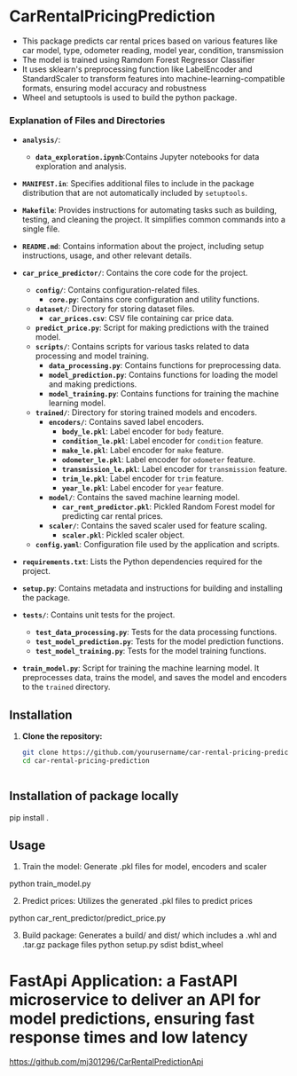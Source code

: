 # CarRentalPricingPrediction

- This package predicts car rental prices based on various features like car model, type, odometer reading, model year, condition, transmission
- The model is trained using Ramdom Forest Regressor Classifier
- It uses sklearn's preprocessing function like LabelEncoder and StandardScaler to transform features into machine-learning-compatible formats, ensuring model accuracy and robustness
- Wheel and setuptools is used to build the python package.

### Explanation of Files and Directories

- **`analysis/`**:
  - **`data_exploration.ipynb`**:Contains Jupyter notebooks for data exploration and analysis.

- **`MANIFEST.in`**: Specifies additional files to include in the package distribution that are not automatically included by `setuptools`.

- **`Makefile`**: Provides instructions for automating tasks such as building, testing, and cleaning the project. It simplifies common commands into a single file.

- **`README.md`**: Contains information about the project, including setup instructions, usage, and other relevant details.

- **`car_price_predictor/`**: Contains the core code for the project.
  - **`config/`**: Contains configuration-related files.
    - **`core.py`**: Contains core configuration and utility functions.
  - **`dataset/`**: Directory for storing dataset files.
    - **`car_prices.csv`**: CSV file containing car price data.
  - **`predict_price.py`**: Script for making predictions with the trained model.
  - **`scripts/`**: Contains scripts for various tasks related to data processing and model training.
    - **`data_processing.py`**: Contains functions for preprocessing data.
    - **`model_prediction.py`**: Contains functions for loading the model and making predictions.
    - **`model_training.py`**: Contains functions for training the machine learning model.
  - **`trained/`**: Directory for storing trained models and encoders.
    - **`encoders/`**: Contains saved label encoders.
      - **`body_le.pkl`**: Label encoder for `body` feature.
      - **`condition_le.pkl`**: Label encoder for `condition` feature.
      - **`make_le.pkl`**: Label encoder for `make` feature.
      - **`odometer_le.pkl`**: Label encoder for `odometer` feature.
      - **`transmission_le.pkl`**: Label encoder for `transmission` feature.
      - **`trim_le.pkl`**: Label encoder for `trim` feature.
      - **`year_le.pkl`**: Label encoder for `year` feature.
    - **`model/`**: Contains the saved machine learning model.
      - **`car_rent_predictor.pkl`**: Pickled Random Forest model for predicting car rental prices.
    - **`scaler/`**: Contains the saved scaler used for feature scaling.
      - **`scaler.pkl`**: Pickled scaler object.
  - **`config.yaml`**: Configuration file used by the application and scripts.

- **`requirements.txt`**: Lists the Python dependencies required for the project.

- **`setup.py`**: Contains metadata and instructions for building and installing the package.

- **`tests/`**: Contains unit tests for the project.
  - **`test_data_processing.py`**: Tests for the data processing functions.
  - **`test_model_prediction.py`**: Tests for the model prediction functions.
  - **`test_model_training.py`**: Tests for the model training functions.

- **`train_model.py`**: Script for training the machine learning model. It preprocesses data, trains the model, and saves the model and encoders to the `trained` directory.

## Installation

1. **Clone the repository:**

   ```bash
   git clone https://github.com/yourusername/car-rental-pricing-prediction.git
   cd car-rental-pricing-prediction



## Installation of package locally

pip install .

## Usage

1. Train the model: Generate .pkl files for model, encoders and scaler

python train_model.py

2. Predict prices: Utilizes the generated .pkl files to predict prices

python car_rent_predictor/predict_price.py

3. Build package: Generates a build/ and dist/ which includes a .whl and .tar.gz package files
python setup.py sdist bdist_wheel


# FastApi Application: a FastAPI microservice to deliver an API for model predictions, ensuring fast response times and low latency
https://github.com/mj301296/CarRentalPredictionApi

